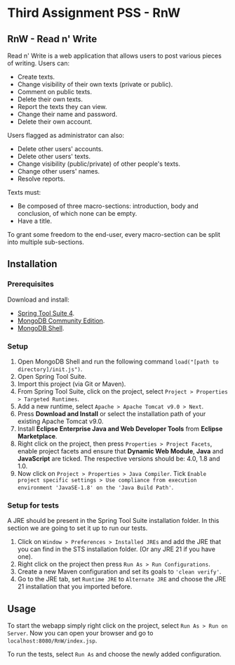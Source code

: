 # Third Assignment PSS - RnW

## RnW - Read n' Write
Read n' Write is a web application that allows users to post various pieces of writing.
Users can:
- Create texts.
- Change visibility of their own texts (private or public).
- Comment on public texts.
- Delete their own texts.
- Report the texts they can view.
- Change their name and password.
- Delete their own account.

Users flagged as administrator can also:
- Delete other users' accounts.
- Delete other users' texts.
- Change visibility (public/private) of other people's texts.
- Change other users' names.
- Resolve reports.

Texts must:
- Be composed of three macro-sections: introduction, body and conclusion, of which none can be empty.
- Have a title.

To grant some freedom to the end-user, every macro-section can be split into multiple sub-sections.

## Installation
### Prerequisites
Download and install:
- [Spring Tool Suite 4](https://spring.io/tools).
- [MongoDB Community Edition](https://www.mongodb.com/try/download/community).
- [MongoDB Shell](https://www.mongodb.com/try/download/shell).

### Setup
1. Open MongoDB Shell and run the following command `load("[path to directory]/init.js")`.
2. Open Spring Tool Suite.
3. Import this project (via Git or Maven).
4. From Spring Tool Suite, click on the project, select `Project > Properties > Targeted Runtimes`.
5. Add a new runtime, select `Apache > Apache Tomcat v9.0 > Next`.
6. Press **Download and Install** or select the installation path of your existing Apache Tomcat v9.0.
7. Install **Eclipse Enterprise Java and Web Developer Tools** from **Eclipse Marketplace**.
8. Right click on the project, then press `Properties > Project Facets`, enable project facets and ensure that **Dynamic Web Module**, **Java** and **JavaScript** are ticked. The respective versions should be: 4.0, 1.8 and 1.0.
9. Now click on `Project > Properties > Java Compiler`. Tick `Enable project specific settings > Use compliance from execution environment 'JavaSE-1.8' on the 'Java Build Path'`.

### Setup for tests
A JRE should be present in the Spring Tool Suite installation folder. In this section we are going to set it up to run our tests.
1. Click on `Window > Preferences > Installed JREs` and add the JRE that you can find in the STS installation folder. (Or any JRE 21 if you have one).
2. Right click on the project then press `Run As > Run Configurations`.
3. Create a new Maven configuration and set its goals to `'clean verify'`.
4. Go to the JRE tab, set `Runtime JRE` to `Alternate JRE` and choose the JRE 21 installation that you imported before.


## Usage

To start the webapp simply right click on the project, select `Run As > Run on Server`. Now you can open your browser and go to `localhost:8080/RnW/index.jsp`.

To run the tests, select `Run As` and choose the newly added configuration.
